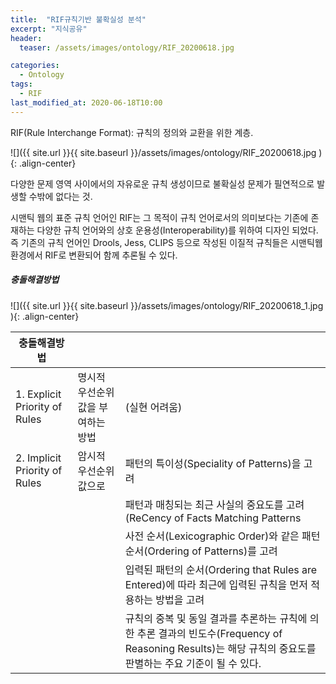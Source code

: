 ```yaml
---
title:  "RIF규칙기반 불확실성 분석"
excerpt: "지식공유"
header:
  teaser: /assets/images/ontology/RIF_20200618.jpg

categories:
  - Ontology
tags:
  - RIF
last_modified_at: 2020-06-18T10:00
---
```



RIF(Rule Interchange Format): 규칙의 정의와 교환을 위한 계층.  

![]({{ site.url }}{{ site.baseurl }}/assets/images/ontology/RIF_20200618.jpg   ){: .align-center}


다양한 문제 영역 사이에서의 자유로운 규칙 생성이므로 불확실성 문제가 필연적으로 발생할 수밖에 없다는 것.  

시맨틱 웹의 표준 규칙 언어인 RIF는 그 목적이 규칙 언어로서의 의미보다는 기존에 존재하는 다양한 규칙 언어와의 상호 운용성(Interoperability)를 위하여 디자인 되었다.  
즉 기존의 규칙 언어인 Drools, Jess, CLIPS 등으로 작성된 이질적 규칙들은 시맨틱웹 환경에서 RIF로 변환되어 함께 추론될 수 있다.  


##### 충돌해결방법  
![]({{ site.url }}{{ site.baseurl }}/assets/images/ontology/RIF_20200618_1.jpg   ){: .align-center}

|	<center>충돌해결방법</center>	|					|									|
| :------------------------------------	| :-------------------------------------|:----------------------------------------------------------------------| 
| 1. Explicit Priority of Rules		| 명시적 우선순위 값을 부여하는 방법		| (실현 어려움)								|
| 2. Implicit Priority of Rules		| 암시적 우선순위 값으로 			| 패턴의 특이성(Speciality of Patterns)을 고려					|
| 					| 					| 패턴과 매칭되는 최근 사실의 중요도를 고려(ReCency of Facts Matching Patterns		|
| 					|					| 사전 순서(Lexicographic Order)와 같은 패턴순서(Ordering of Patterns)를 고려	|
| 					|					| 입력된 패턴의 순서(Ordering that Rules are Entered)에 따라 최근에 입력된 규칙을 먼저 적용하는 방법을 고려	|
| 					|					| 규칙의 중복 및 동일 결과를 추론하는 규칙에 의한 추론 결과의 빈도수(Frequency of Reasoning Results)는 해당 규칙의 중요도를 판별하는 주요 기준이 될 수 있다.	|


